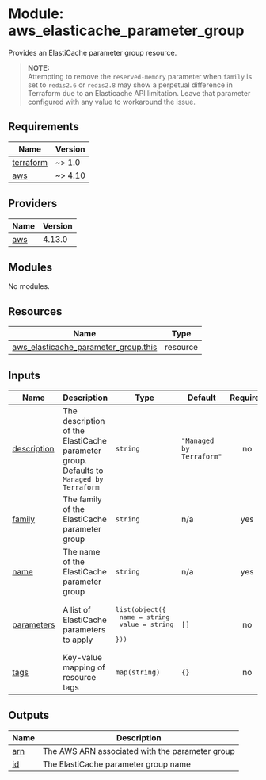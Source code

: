 # Module: aws_elasticache_parameter_group

Provides an ElastiCache parameter group resource.

> **NOTE:** <br>
Attempting to remove the `reserved-memory` parameter when `family` is set to `redis2.6` or `redis2.8` may show a perpetual difference in Terraform due to an Elasticache API limitation. Leave that parameter configured with any value to workaround the issue.

<!-- BEGINNING OF PRE-COMMIT-TERRAFORM DOCS HOOK -->
## Requirements

| Name | Version |
|------|---------|
| <a name="requirement_terraform"></a> [terraform](#requirement\_terraform) | ~> 1.0 |
| <a name="requirement_aws"></a> [aws](#requirement\_aws) | ~> 4.10 |

## Providers

| Name | Version |
|------|---------|
| <a name="provider_aws"></a> [aws](#provider\_aws) | 4.13.0 |

## Modules

No modules.

## Resources

| Name | Type |
|------|------|
| [aws_elasticache_parameter_group.this](https://registry.terraform.io/providers/hashicorp/aws/latest/docs/resources/elasticache_parameter_group) | resource |

## Inputs

| Name | Description | Type | Default | Required |
|------|-------------|------|---------|:--------:|
| <a name="input_description"></a> [description](#input\_description) | The description of the ElastiCache parameter group. Defaults to `Managed by Terraform` | `string` | `"Managed by Terraform"` | no |
| <a name="input_family"></a> [family](#input\_family) | The family of the ElastiCache parameter group | `string` | n/a | yes |
| <a name="input_name"></a> [name](#input\_name) | The name of the ElastiCache parameter group | `string` | n/a | yes |
| <a name="input_parameters"></a> [parameters](#input\_parameters) | A list of ElastiCache parameters to apply | <pre>list(object({<br>    name  = string<br>    value = string<br>  }))</pre> | `[]` | no |
| <a name="input_tags"></a> [tags](#input\_tags) | Key-value mapping of resource tags | `map(string)` | `{}` | no |

## Outputs

| Name | Description |
|------|-------------|
| <a name="output_arn"></a> [arn](#output\_arn) | The AWS ARN associated with the parameter group |
| <a name="output_id"></a> [id](#output\_id) | The ElastiCache parameter group name |
<!-- END OF PRE-COMMIT-TERRAFORM DOCS HOOK -->